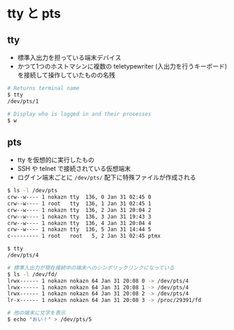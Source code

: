 # tty と pts

## tty

- 標準入出力を担っている端末デバイス
- かつて1つのホストマシンに複数の teletypewriter (入出力を行うキーボード) を接続して操作していたものの名残

```sh
# Returns terminal name
$ tty
/dev/pts/1

# Display who is logged in and their processes
$ w
```

## pts

- tty を仮想的に実行したもの
- SSH や telnet で接続されている仮想端末
- ログイン端末ごとに `/dev/pts/` 配下に特殊ファイルが作成される

```sh
$ ls -l /dev/pts
crw--w---- 1 nokazn tty  136, 0 Jan 31 02:45 0
crw--w---- 1 root   tty  136, 1 Jan 31 02:45 1
crw--w---- 1 nokazn tty  136, 2 Jan 31 20:04 2
crw--w---- 1 nokazn tty  136, 3 Jan 31 19:43 3
crw--w---- 1 nokazn tty  136, 4 Jan 31 20:04 4
crw--w---- 1 nokazn tty  136, 5 Jan 31 14:44 5
c--------- 1 root   root   5, 2 Jan 31 02:45 ptmx

$ tty
/dev/pts/4

# 標準入出力が現在接続中の端末へのシンボリックリンクになっている
$ ls -l /dev/fd/
lrwx------ 1 nokazn nokazn 64 Jan 31 20:08 0 -> /dev/pts/4
lrwx------ 1 nokazn nokazn 64 Jan 31 20:08 1 -> /dev/pts/4
lrwx------ 1 nokazn nokazn 64 Jan 31 20:08 2 -> /dev/pts/4
lr-x------ 1 nokazn nokazn 64 Jan 31 20:08 3 -> /proc/29391/fd

# 他の端末に文字を表示
$ echo "おい！" > /dev/pts/5
```
